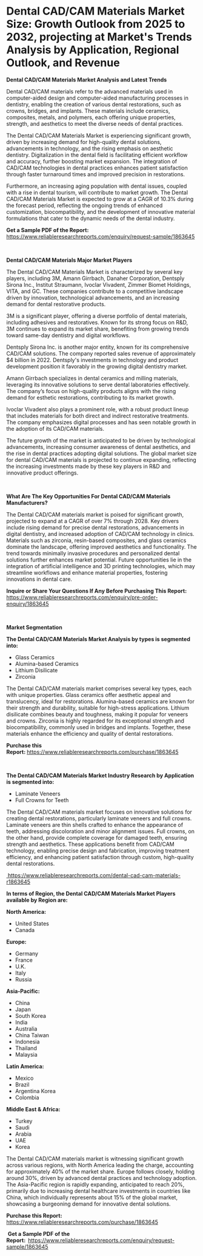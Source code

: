 <p><h1>Dental CAD/CAM Materials Market Size: Growth Outlook from 2025 to 2032, projecting at Market's Trends Analysis by Application, Regional Outlook, and Revenue</h1></p><p><strong>Dental CAD/CAM Materials Market Analysis and Latest Trends</strong></p>
<p><p>Dental CAD/CAM materials refer to the advanced materials used in computer-aided design and computer-aided manufacturing processes in dentistry, enabling the creation of various dental restorations, such as crowns, bridges, and implants. These materials include ceramics, composites, metals, and polymers, each offering unique properties, strength, and aesthetics to meet the diverse needs of dental practices.</p><p>The Dental CAD/CAM Materials Market is experiencing significant growth, driven by increasing demand for high-quality dental solutions, advancements in technology, and the rising emphasis on aesthetic dentistry. Digitalization in the dental field is facilitating efficient workflow and accuracy, further boosting market expansion. The integration of CAD/CAM technologies in dental practices enhances patient satisfaction through faster turnaround times and improved precision in restorations.</p><p>Furthermore, an increasing aging population with dental issues, coupled with a rise in dental tourism, will contribute to market growth. The Dental CAD/CAM Materials Market is expected to grow at a CAGR of 10.3% during the forecast period, reflecting the ongoing trends of enhanced customization, biocompatibility, and the development of innovative material formulations that cater to the dynamic needs of the dental industry.</p></p>
<p><strong>Get a Sample PDF of the Report:&nbsp;</strong> <a href="https://www.reliableresearchreports.com/enquiry/request-sample/1863645?utm_campaign=3441&utm_medium=2&utm_source=Github&utm_content=ia&utm_term=14042025&utm_id=dental-cadcam-materials">https://www.reliableresearchreports.com/enquiry/request-sample/1863645</a></p>
<p>&nbsp;</p>
<p><strong>Dental CAD/CAM Materials Major Market Players</strong></p>
<p><p>The Dental CAD/CAM Materials Market is characterized by several key players, including 3M, Amann Girrbach, Danaher Corporation, Dentsply Sirona Inc., Institut Straumann, Ivoclar Vivadent, Zimmer Biomet Holdings, VITA, and GC. These companies contribute to a competitive landscape driven by innovation, technological advancements, and an increasing demand for dental restorative products.</p><p>3M is a significant player, offering a diverse portfolio of dental materials, including adhesives and restoratives. Known for its strong focus on R&D, 3M continues to expand its market share, benefiting from growing trends toward same-day dentistry and digital workflows. </p><p>Dentsply Sirona Inc. is another major entity, known for its comprehensive CAD/CAM solutions. The company reported sales revenue of approximately $4 billion in 2022. Dentsply's investments in technology and product development position it favorably in the growing digital dentistry market. </p><p>Amann Girrbach specializes in dental ceramics and milling materials, leveraging its innovative solutions to serve dental laboratories effectively. The company’s focus on high-quality products aligns with the rising demand for esthetic restorations, contributing to its market growth.</p><p>Ivoclar Vivadent also plays a prominent role, with a robust product lineup that includes materials for both direct and indirect restorative treatments. The company emphasizes digital processes and has seen notable growth in the adoption of its CAD/CAM materials.</p><p>The future growth of the market is anticipated to be driven by technological advancements, increasing consumer awareness of dental aesthetics, and the rise in dental practices adopting digital solutions. The global market size for dental CAD/CAM materials is projected to continue expanding, reflecting the increasing investments made by these key players in R&D and innovative product offerings.</p></p>
<p>&nbsp;</p>
<p><strong>What Are The Key Opportunities For Dental CAD/CAM Materials Manufacturers?</strong></p>
<p><p>The Dental CAD/CAM materials market is poised for significant growth, projected to expand at a CAGR of over 7% through 2028. Key drivers include rising demand for precise dental restorations, advancements in digital dentistry, and increased adoption of CAD/CAM technology in clinics. Materials such as zirconia, resin-based composites, and glass ceramics dominate the landscape, offering improved aesthetics and functionality. The trend towards minimally invasive procedures and personalized dental solutions further enhances market potential. Future opportunities lie in the integration of artificial intelligence and 3D printing technologies, which may streamline workflows and enhance material properties, fostering innovations in dental care.</p></p>
<p><strong>Inquire or Share Your Questions If Any Before Purchasing This Report:</strong> <a href="https://www.reliableresearchreports.com/enquiry/pre-order-enquiry/1863645?utm_campaign=3441&utm_medium=2&utm_source=Github&utm_content=ia&utm_term=14042025&utm_id=dental-cadcam-materials">https://www.reliableresearchreports.com/enquiry/pre-order-enquiry/1863645</a></p>
<p>&nbsp;</p>
<p><strong>Market Segmentation</strong></p>
<p><strong>The Dental CAD/CAM Materials Market Analysis by types is segmented into:</strong></p>
<p><ul><li>Glass Ceramics</li><li>Alumina-based Ceramics</li><li>Lithium Disilicate</li><li>Zirconia</li></ul></p>
<p><p>The Dental CAD/CAM materials market comprises several key types, each with unique properties. Glass ceramics offer aesthetic appeal and translucency, ideal for restorations. Alumina-based ceramics are known for their strength and durability, suitable for high-stress applications. Lithium disilicate combines beauty and toughness, making it popular for veneers and crowns. Zirconia is highly regarded for its exceptional strength and biocompatibility, commonly used in bridges and implants. Together, these materials enhance the efficiency and quality of dental restorations.</p></p>
<p><strong>Purchase this Report:&nbsp;</strong><a href="https://www.reliableresearchreports.com/purchase/1863645?utm_campaign=3441&utm_medium=2&utm_source=Github&utm_content=ia&utm_term=14042025&utm_id=dental-cadcam-materials">https://www.reliableresearchreports.com/purchase/1863645</a></p>
<p>&nbsp;</p>
<p><strong>The Dental CAD/CAM Materials Market Industry Research by Application is segmented into:</strong></p>
<p><ul><li>Laminate Veneers</li><li>Full Crowns for Teeth</li></ul></p>
<p><p>The Dental CAD/CAM materials market focuses on innovative solutions for creating dental restorations, particularly laminate veneers and full crowns. Laminate veneers are thin shells crafted to enhance the appearance of teeth, addressing discoloration and minor alignment issues. Full crowns, on the other hand, provide complete coverage for damaged teeth, ensuring strength and aesthetics. These applications benefit from CAD/CAM technology, enabling precise design and fabrication, improving treatment efficiency, and enhancing patient satisfaction through custom, high-quality dental restorations.</p></p>
<p><a href="https://www.reliableresearchreports.com/dental-cad-cam-materials-r1863645?utm_campaign=3441&utm_medium=2&utm_source=Github&utm_content=ia&utm_term=14042025&utm_id=dental-cadcam-materials">&nbsp;https://www.reliableresearchreports.com/dental-cad-cam-materials-r1863645</a></p>
<p><strong>In terms of Region, the Dental CAD/CAM Materials Market Players available by Region are:</strong></p>
<p>
    <p> <strong> North America: </strong>
        <ul>
            <li>United States</li>
            <li>Canada</li>
        </ul>
        </p> 
    <p> <strong> Europe: </strong>
        <ul>
            <li>Germany</li>
            <li>France</li>
            <li>U.K.</li>
            <li>Italy</li>
            <li>Russia</li>
        </ul>
        </p> 
    <p> <strong> Asia-Pacific: </strong>
        <ul>
            <li>China</li>
            <li>Japan</li>
            <li>South Korea</li>
            <li>India</li>
            <li>Australia</li>
            <li>China Taiwan</li>
            <li>Indonesia</li>
            <li>Thailand</li>
            <li>Malaysia</li>
        </ul>
        </p> 
    <p> <strong> Latin America: </strong>
        <ul>
            <li>Mexico</li>
            <li>Brazil</li>
            <li>Argentina Korea</li>
            <li>Colombia</li>
        </ul>
        </p> 
    <p> <strong> Middle East & Africa: </strong>
        <ul>
            <li>Turkey</li>
            <li>Saudi</li>
            <li>Arabia</li>
            <li>UAE</li>
            <li>Korea</li>
        </ul>
    </p>
    </p>
<p><p>The Dental CAD/CAM materials market is witnessing significant growth across various regions, with North America leading the charge, accounting for approximately 40% of the market share. Europe follows closely, holding around 30%, driven by advanced dental practices and technology adoption. The Asia-Pacific region is rapidly expanding, anticipated to reach 20%, primarily due to increasing dental healthcare investments in countries like China, which individually represents about 15% of the global market, showcasing a burgeoning demand for innovative dental solutions.</p></p>
<p><strong>Purchase this Report: </strong><a href="https://www.reliableresearchreports.com/purchase/1863645?utm_campaign=3441&utm_medium=2&utm_source=Github&utm_content=ia&utm_term=14042025&utm_id=dental-cadcam-materials">https://www.reliableresearchreports.com/purchase/1863645</a></p>
<p>&nbsp;<strong>Get a Sample PDF of the Report:&nbsp;&nbsp;</strong><a href="https://www.reliableresearchreports.com/enquiry/request-sample/1863645?utm_campaign=3441&utm_medium=2&utm_source=Github&utm_content=ia&utm_term=14042025&utm_id=dental-cadcam-materials">https://www.reliableresearchreports.com/enquiry/request-sample/1863645</a></p>
<p><strong></strong></p>
<p><p></p><p></p><p></p></p>